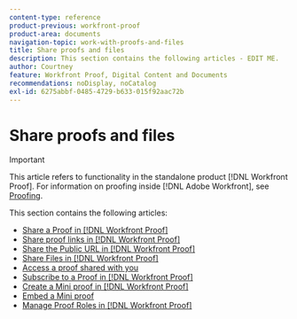 ```yaml
---
content-type: reference
product-previous: workfront-proof
product-area: documents
navigation-topic: work-with-proofs-and-files
title: Share proofs and files
description: This section contains the following articles - EDIT ME.
author: Courtney
feature: Workfront Proof, Digital Content and Documents
recommendations: noDisplay, noCatalog
exl-id: 6275abbf-0485-4729-b633-015f92aac72b
---
```

# Share proofs and files

>[!IMPORTANT]
>
>This article refers to functionality in the standalone product [!DNL Workfront Proof]. For information on proofing inside [!DNL Adobe Workfront], see [Proofing](../../../review-and-approve-work/proofing/proofing.md).

This section contains the following articles:

* [Share a Proof in [!DNL Workfront Proof]](../../../workfront-proof/wp-work-proofsfiles/share-proofs-and-files/share-proof.md)
* [Share proof links in [!DNL Workfront Proof]](../../../workfront-proof/wp-work-proofsfiles/share-proofs-and-files/share-proof-links.md)
* [Share the Public URL in [!DNL Workfront Proof]](../../../workfront-proof/wp-work-proofsfiles/share-proofs-and-files/share-public-url.md)
* [Share Files in [!DNL Workfront Proof]](../../../workfront-proof/wp-work-proofsfiles/share-proofs-and-files/share-files.md)
* [Access a proof shared with you](../../../workfront-proof/wp-work-proofsfiles/share-proofs-and-files/access-proofs-shared-with-you.md)
* [Subscribe to a Proof in [!DNL Workfront Proof]](../../../workfront-proof/wp-work-proofsfiles/share-proofs-and-files/subscribe-to-proof.md)
* [Create a Mini proof in [!DNL Workfront Proof]](../../../workfront-proof/wp-work-proofsfiles/share-proofs-and-files/create-mini-proof.md)
* [Embed a Mini proof](../../../workfront-proof/wp-work-proofsfiles/share-proofs-and-files/embed-mini-proof.md)
* [Manage Proof Roles in [!DNL Workfront Proof]](../../../workfront-proof/wp-work-proofsfiles/share-proofs-and-files/manage-proof-roles.md)
